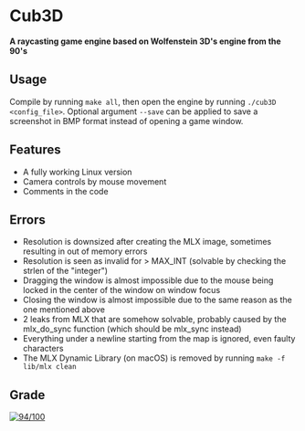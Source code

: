 # Cub3D
**A raycasting game engine based on Wolfenstein 3D's engine from the 90's**

## Usage
Compile by running `make all`, then open the engine by running `./cub3D <config_file>`. Optional argument `--save` can be applied to save a screenshot in BMP format instead of opening a game window.

## Features
- A fully working Linux version
- Camera controls by mouse movement
- Comments in the code

## Errors
- Resolution is downsized after creating the MLX image, sometimes resulting in out of memory errors
- Resolution is seen as invalid for > MAX_INT (solvable by checking the strlen of the "integer")
- Dragging the window is almost impossible due to the mouse being locked in the center of the window on window focus
- Closing the window is almost impossible due to the same reason as the one mentioned above
- 2 leaks from MLX that are somehow solvable, probably caused by the mlx_do_sync function (which should be mlx_sync instead)
- Everything under a newline starting from the map is ignored, even faulty characters
- The MLX Dynamic Library (on macOS) is removed by running `make -f lib/mlx clean`

## Grade

[![94/100](https://badge42.herokuapp.com/api/project/fbes/cub3d)](https://github.com/JaeSeoKim/badge42)
